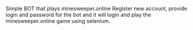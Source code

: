 Simple BOT that plays minesweeper.online
Register new account, provide login and password for the bot and it will login and play the minesweeper.online game using selenium.

